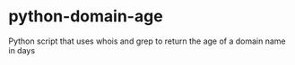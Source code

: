 # python-domain-age
Python script that uses whois and grep to return the age of a domain name in days
